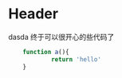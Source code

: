 <!-- TITLE: Home -->
<!-- SUBTITLE: A quick summary of Home -->

# Header
dasda 终于可以很开心的些代码了

```javascript
	function a(){
			return 'hello'
	}
````